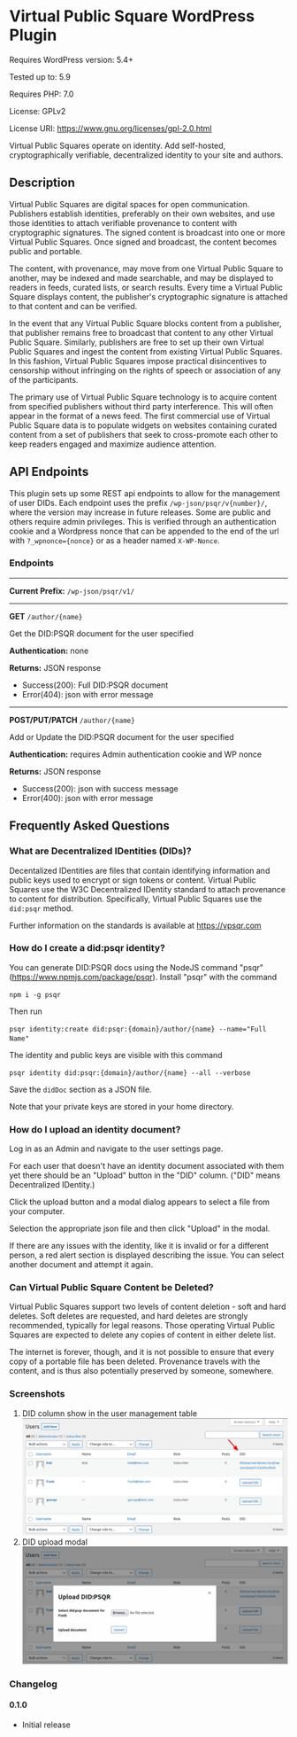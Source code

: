 # Virtual Public Square WordPress Plugin
Requires WordPress version: 5.4+

Tested up to: 5.9

Requires PHP: 7.0

License: GPLv2

License URI: https://www.gnu.org/licenses/gpl-2.0.html

Virtual Public Squares operate on identity. Add self-hosted, cryptographically verifiable,
decentralized identity to your site and authors.

## Description

Virtual Public Squares are digital spaces for open communication. Publishers establish
identities, preferably on their own websites, and use those identities to attach
verifiable provenance to content with cryptographic signatures.  The signed content is
broadcast into one or more Virtual Public Squares. Once signed and broadcast, the content
becomes public and portable.

The content, with provenance, may move from one Virtual Public Square to another, may
be indexed and made searchable, and may be displayed to readers in feeds, curated lists,
or search results. Every time a Virtual Public Square displays content, the publisher's
cryptographic signature is attached to that content and can be verified.

In the event that any Virtual Public Square blocks content from a publisher, that
publisher remains free to broadcast that content to any other Virtual Public Square.
Similarly, publishers are free to set up their own Virtual Public Squares and ingest
the content from existing Virtual Public Squares. In this fashion, Virtual Public
Squares impose practical disincentives to censorship without infringing on the rights
of speech or association of any of the participants.

The primary use of Virtual Public Square technology is to acquire content from specified
publishers without third party interference. This will often appear in the format of a
news feed. The first commercial use of Virtual Public Square data is to populate widgets
on websites containing curated content from a set of publishers that seek to cross-promote
each other to keep readers engaged and maximize audience attention.

## API Endpoints

This plugin sets up some REST api endpoints to allow for the management of user DIDs.
Each endpoint uses the prefix `/wp-json/psqr/v{number}/`, where the version may increase in future releases.
Some are public and others require admin privileges. This is verified through an authentication cookie
and a Wordpress nonce that can be appended to the end of the url with `?_wpnonce={nonce}` or as a header
named `X-WP-Nonce`.

### Endpoints

---
**Current Prefix:** `/wp-json/psqr/v1/`

---

**GET** `/author/{name}`

Get the DID:PSQR document for the user specified

**Authentication:** none

**Returns:** JSON response
* Success(200): Full DID:PSQR document
* Error(404): json with error message

---

**POST/PUT/PATCH** `/author/{name}`

Add or Update the DID:PSQR document for the user specified

**Authentication:** requires Admin authentication cookie and WP nonce

**Returns:** JSON response
* Success(200): json with success message
* Error(400): json with error message

## Frequently Asked Questions

### What are Decentralized IDentities (DIDs)?

Decentalized IDentities are files that contain identifying information and public keys used
to encrypt or sign tokens or content. Virtual Public Squares use the W3C Decentralized
IDentity standard to attach provenance to content for distribution. Specifically, Virtual
Public Squares use the `did:psqr` method.

Further information on the standards is available at https://vpsqr.com

### How do I create a did:psqr identity?

You can generate DID:PSQR docs using the NodeJS command "psqr" (https://www.npmjs.com/package/psqr).
Install "psqr" with the command

`npm i -g psqr`

Then run

`psqr identity:create did:psqr:{domain}/author/{name} --name="Full Name"`

The identity and public keys are visible with this command

`psqr identity did:psqr:{domain}/author/{name} --all --verbose`

Save the `didDoc` section as a JSON file.

Note that your private keys are stored in your home directory.

### How do I upload an identity document?

Log in as an Admin and navigate to the user settings page.

For each user that doesn't have an identity document associated with them yet there should
be an "Upload" button in the "DID" column. ("DID" means Decentralized IDentity.)

Click the upload button and a modal dialog appears to select a file from your computer.

Selection the appropriate json file and then click "Upload" in the modal.

If there are any issues with the identity, like it is invalid or for a different person,
a red alert section is displayed describing the issue. You can select another document
and attempt it again.

### Can Virtual Public Square Content be Deleted?

Virtual Public Squares support two levels of content deletion - soft and hard deletes.
Soft deletes are requested, and hard deletes are strongly recommended, typically for
legal reasons. Those operating Virtual Public Squares are expected to delete any copies
of content in either delete list.

The internet is forever, though, and it is not possible to ensure that every copy of a
portable file has been deleted. Provenance travels with the content, and is thus also
potentially preserved by someone, somewhere.

### Screenshots

1. DID column show in the user management table
![user management table](screenshots/did-user-column.png?raw=true "Title")
2. DID upload modal
![upload modal](screenshots/did-upload-modal.png?raw=true "Title")

### Changelog

#### 0.1.0
* Initial release
